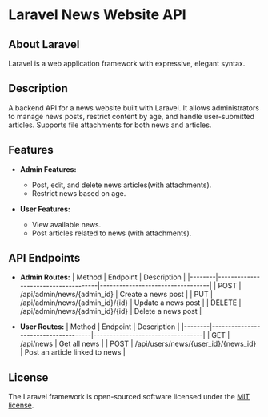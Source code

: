 # Laravel News Website API

## About Laravel
Laravel is a web application framework with expressive, elegant syntax. 

## Description
A backend API for a news website built with Laravel. It allows administrators to manage news posts, restrict content by age, and handle user-submitted articles. Supports file attachments for both news and articles.

## Features
- **Admin Features:**
  - Post, edit, and delete news articles(with attachments).
  - Restrict news based on age.

- **User Features:**
  - View available news.
  - Post articles related to news (with attachments).

## API Endpoints

- **Admin Routes:**
    | Method | Endpoint                            | Description                      |
    |--------|-------------------------------------|----------------------------------|
    | POST   | /api/admin/news/{admin_id}          | Create a news post               |
    | PUT    | /api/admin/news/{admin_id}/{id}     | Update a news post               |
    | DELETE | /api/admin/news/{admin_id}/{id}     | Delete a news post               |

- **User Routes:**
    | Method | Endpoint                            | Description                      |
    |--------|-------------------------------------|----------------------------------|
    | GET    | /api/news                           | Get all news                     |
    | POST   | /api/users/news/{user_id}/{news_id} | Post an article linked to news   |

## License

The Laravel framework is open-sourced software licensed under the [MIT license](https://opensource.org/licenses/MIT).
